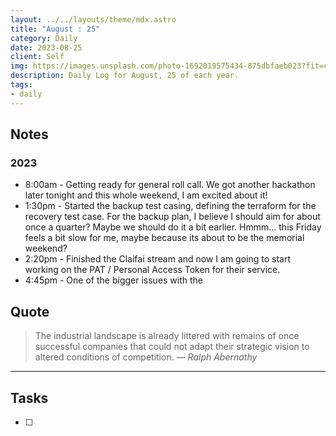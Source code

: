 ```yaml
---
layout: ../../layouts/theme/mdx.astro
title: "August : 25"
category: Daily
date: 2023-08-25
client: Self
img: https://images.unsplash.com/photo-1692019575434-875dbfaeb023?fit=crop&q=85&w=1400&h=700
description: Daily Log for August, 25 of each year.
tags:
- daily
---
```


## Notes
### 2023

- 8:00am - Getting ready for general roll call. We got another hackathon later tonight and this whole weekend, I am excited about it!
- 1:30pm - Started the backup test casing, defining the terraform for the recovery test case. For the backup plan, I believe I should aim for about once a quarter? Maybe we should do it a bit earlier. Hmmm... this Friday feels a bit slow for me, maybe because its about to be the memorial weekend? 
- 2:20pm - Finished the Claifai stream and now I am going to start working on the PAT / Personal Access Token for their service. 
- 4:45pm - One of the bigger issues with the 

## Quote

> The industrial landscape is already littered with remains of once successful companies that could not adapt their strategic vision to altered conditions of competition.
> — <cite>Ralph Abernathy</cite>

---

## Tasks

- [ ]